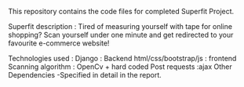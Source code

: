 This repository contains the code files for completed Superfit Project. 




Superfit description : Tired of measuring yourself with tape for online shopping? Scan yourself under one minute and get redirected to your favourite e-commerce website!


Technologies used :
Django : Backend
html/css/bootstrap/js : frontend
Scanning algorithm : OpenCv + hard coded
Post requests :ajax
Other Dependencies -Specified in detail in the report.

